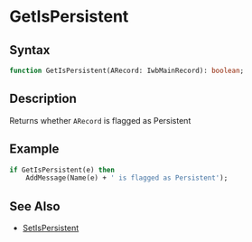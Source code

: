 # GetIsPersistent

## Syntax

```pascal
function GetIsPersistent(ARecord: IwbMainRecord): boolean;
```

## Description

Returns whether `ARecord` is flagged as Persistent

## Example

```pascal
if GetIsPersistent(e) then
	AddMessage(Name(e) + ' is flagged as Persistent');
```

## See Also

- [SetIsPersistent](IwbMainRecord_SetIsPersistent.md)
